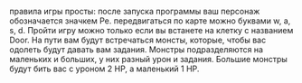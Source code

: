 правила игры просты: после запуска программы ваш персонаж обозначается значкем Pe. передвигаться по карте можно буквами w, a, s, d. Пройти игру можно только если вы встанете на клетку с назвaнием Door.
На пути вам будут встречаться монсты, которые, чтобы вас одолеть будут давать вам задания. Монстры подразделяются на маленьких и больших, у них разный урон и задания. Большие монстры будут бить вас с уроном 2 HP, а маленький 1 HP.
